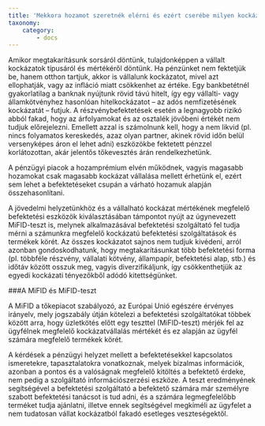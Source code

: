 ```yaml
---
title: 'Mekkora hozamot szeretnék elérni és ezért cserébe milyen kockázatot vagyok hajlandó vállalni?'
taxonomy:
    category:
        - docs
---
```


Amikor megtakarításunk sorsáról döntünk, tulajdonképpen a vállalt kockázatok típusáról és mértékéről döntünk. Ha pénzünket nem fektetjük be, hanem otthon tartjuk, akkor is vállalunk kockázatot, mivel azt ellophatják, vagy az infláció miatt csökkenhet az értéke. Egy bankbetétnél gyakorlatilag a banknak nyújtunk rövid távú hitelt, így egy vállalti- vagy államkötvényhez hasonlóan hitelkockázatot – az adós nemfizetésének kockázatát – futjuk. A részvénybefektetések esetén a legnagyobb rizikó abból fakad, hogy az árfolyamokat és az osztalék jövőbeni értékét nem tudjuk előrejelezni. Emellett azzal is számolnunk kell, hogy a nem likvid (pl. nincs folyamatos kereskedés, azaz olyan partner, akinek rövid időn belül versenyképes áron el lehet adni) eszközökbe fektetett pénzzel korlátozottan, akár jelentős tőkevesztés árán rendelkezhetünk.

A pénzügyi piacok a hozamprémium elvén működnek, vagyis magasabb hozamokat csak magasabb kockázat vállalása mellett érhetünk el, ezért sem lehet a befektetéseket csupán a várható hozamuk alapján összehasonlítani.

A jövedelmi helyzetünkhöz és a vállalható kockázat mértékének megfelelő befektetési eszközök kiválasztásában támpontot nyújt az úgynevezett MiFID-teszt is, melynek alkalmazásával befektetési szolgáltató fel tudja mérni a számunkra megfelelő kockázatú befektetési szolgáltatások és termékek körét. Az összes kockázatot sajnos nem tudjuk kivédeni, arról azonban gondoskodhatunk, hogy megtakarításunkat több befektetési forma (pl. többféle részvény, vállalati kötvény, állampapír, befektetési alap, stb.) és időtáv között osszuk meg, vagyis diverzifikáljunk, így csökkenthetjük az egyedi kockázati tényezőkből adódó kitettségünket.

###A MiFID és MiFID-teszt 

A MiFID a tőkepiacot szabályozó, az Európai Unió egészére érvényes irányelv, mely jogszabály útján kötelezi a befektetési szolgáltatókat többek között arra, hogy üzletkötés előtt egy teszttel (MiFID-teszt) mérjék fel az ügyfélnek megfelelő kockázatvállalás mértékét és ez alapján az ügyfél számára megfelelő termékek körét. 

A kérdések a pénzügyi helyzet mellett a befektetésekkel kapcsolatos ismeretekre, tapasztalatokra vonatkoznak, melyek bizalmas információk, azonban a pontos és a valóságnak megfelelő kitöltés a befektető érdeke, nem pedig a szolgáltató információszerzési eszköze. A teszt eredményének segítségével a befektetési szolgáltató a befektető számára már személyre szabott befektetési tanácsot is tud adni, és a számára legmegfelelőbb terméket tudja ajánlatni, illetve ennek segítségével megkíméli az ügyfelet a nem tudatosan vállat kockázatból fakadó esetleges veszteségektől.